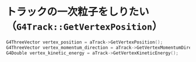 # トラックの一次粒子をしりたい（``G4Track::GetVertexPosition``）

```cpp
G4ThreeVector vertex_position = aTrack->GetVertexPosition();
G4ThreeVector vertex_momentum_direction = aTrack->GetVertexMomentumDirection();
G4Double vertex_kinetic_energy = aTrack->GetVertexKineticEnergy();
```
